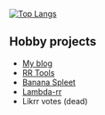 [![Top Langs](https://github-readme-stats.vercel.app/api/top-langs/?username=pbl0&hide=hack,tsql,php&layout=compact&langs_count=6&theme=dracula&exclude_repo=senku,segundamano,buscaminas,aplicacion-php)](https://github.com/anuraghazra/github-readme-stats)

## Hobby projects
- [My blog](https://hipihapa.netlify.com)
- [RR Tools](https://rr-tools.eu)
- [Banana Spleet](https://github.com/pbl0/banana_spleet)
- [Lambda-rr](https://pbl0.github.io/lambda-rr/)
- Likrr votes (dead)
